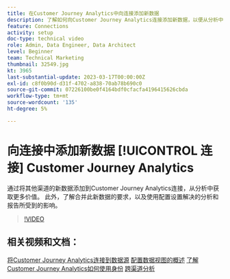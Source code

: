 ```yaml
---
title: 在Customer Journey Analytics中向连接添加新数据
description: 了解如何向Customer Journey Analytics连接添加新数据，以便从分析中获取更多价值。
feature: Connections
activity: setup
doc-type: technical video
role: Admin, Data Engineer, Data Architect
level: Beginner
team: Technical Marketing
thumbnail: 32549.jpg
kt: 3965
last-substantial-update: 2023-03-17T00:00:00Z
exl-id: c8f0b90d-d31f-4702-a838-70ab78b690c0
source-git-commit: 07226100be0f4164bdf0cfacfa4196415626cbda
workflow-type: tm+mt
source-wordcount: '135'
ht-degree: 5%

---
```


# 向连接中添加新数据 [!UICONTROL 连接] Customer Journey Analytics

通过将其他渠道的新数据添加到Customer Journey Analytics连接，从分析中获取更多价值。 此外，了解合并此新数据的要求，以及使用配置设置解决的分析和报告所受到的影响。

>[!VIDEO](https://video.tv.adobe.com/v/32549/?learn=on&quality=12)

## 相关视频和文档：

[将Customer Journey Analytics连接到数据源](https://experienceleague.adobe.com/docs/customer-journey-analytics-learn/tutorials/connections/connecting-customer-journey-analytics-to-data-sources-in-platform.html)
[配置数据视图的概述](https://experienceleague.adobe.com/docs/customer-journey-analytics-learn/tutorials/data-views/overview-of-configuring-data-views-for-cja.html)
[了解Customer Journey Analytics如何使用身份](https://experienceleague.adobe.com/docs/customer-journey-analytics-learn/tutorials/visitor-id/understanding-how-customer-journey-analytics-uses-identity.html)
[跨渠道分析](https://experienceleague.adobe.com/docs/analytics-platform/using/cca/overview.html?lang=zh-Hans)